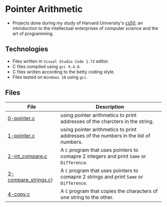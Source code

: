 # Pointer Arithmetic

- Projects done during my study of Harvard University's [cs50](https://learning.edx.org/course/course-v1:HarvardX+CS50+X/block-v1:HarvardX+CS50+X+type@sequential+block@3c550787b1d1470bbdba91d14392bd43/block-v1:HarvardX+CS50+X+type@vertical+block@ffc346411661409a901306ca7c2b7b54), an introduction to the intellectual enterprises of computer science and the art of programming. 

## Technologies
- Files written in ```Visual Studio Code 1.73``` editor. 
- C files compiled using ```gcc 9.4.0```.
- C files wriiten according to the betty coding style. 
- Files tested on ```Windows 10``` using ```gcc```.

## Files

| File | Description |
| ---  | --- |
|[0-pointer.c](0-pointer.c)|using pointer arithmetics to print addresses of the charcters in the string.|
|[1-pointer.c](1-pointer.c)|using pointer arithmetics to print addresses of the numbers in the list of numbers.|
|[2-int_compare.c](2-int_compare.c)|A ```C``` program that uses pointers to comapre 2 integers and print ```Same``` or ```Difference```.|
|[3-compare_strings.c](3-compare_strings.c))|A ```C``` program that uses pointers to comapre 2 strings and print ```Same``` or ```Difference```.|
|[4-copy.c](4-copy.c)|A ```C``` program that copies the characters of one string to the other.|
